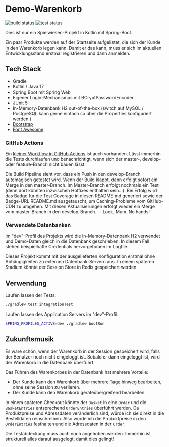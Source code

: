 Demo-Warenkorb
==============
![build status](https://github.com/FilipDisvolvas/demo-shopping-cart/actions/workflows/test-coverage-master.yml/badge.svg?branch=master)
![test status](https://raw.githubusercontent.com/FilipDisvolvas/demo-shopping-cart/master/.github/badges/jacoco.svg?cache-buster=97)


Dies ist nur ein Spielwiesen-Projekt in Kotlin mit Spring-Boot.

Ein paar Produkte werden auf der Startseite  aufgelistet, die sich der
Kunde in den Warenkorb legen kann. Damit er das kann,  muss er sich im
aktuellen Entwicklungsstand erstmal registrieren und dann anmelden.


Tech Stack
--------------
* Gradle
* Kotlin / Java 17
* Spring Boot mit Spring Web
* Eigener Login-Mechanismus mit BCryptPasswordEncoder
* JUnit 5
* In-Memory-Datenbank H2 out-of-the-box (switch auf MySQL / PostgreSQL kann gerne einfach so über die Properties konfiguriert werden.)
* [Bootstrap](https://getbootstrap.com/)
* [Font Awesome](https://fontawesome.com/)

### GitHub Actions
Ein [kleiner Workflow in GitHub Actions](https://github.com/FilipDisvolvas/bookmarkr/actions) ist auch vorhanden.
Lässt immerhin die Tests durchlaufen und benachrichtigt, wenn sich der master-, develop- oder feature-Branch nicht bauen lässt.

Die Build Pipeline sieht vor, dass ein Push in den develop-Branch automagisch getestet wird. Wenn der Build klappt, dann
erfolgt sofort ein Merge in den master-Branch. Im Master-Branch erfolgt nochmals ein Test (denn dort könnten inzwischen
Hotfixes enthalten sein...). Bei Erfolg wird das Badge für die Test Coverage in diesen README.md generiert
sowie der Badge-URL README.md ausgetauscht, um Caching-Probleme vom GitHub-CDN zu umgehen. Mit diesen Aktualisierungen
erfolgt wieder ein Merge vom master-Branch in den develop-Branch. -- Look, Mum. No hands!


### Verwendete Datenbanken
Im "dev"-Profil des Projekts wird die In-Memory-Datenbank H2 verwendet
und Demo-Daten  gleich in die Datenbank geschrieben. In diesem Fall
stehen beispielhafte Credentials  hervorgehoben im Logfile.

Dieses Projekt kommt mit der ausgelieferten Konfiguration erstmal ohne
Abhängigkeiten zu externen Datenbank-Servern  aus. In einem späteren
Stadium könnte der Session Store in Redis gespeichert  werden.

Verwendung
--------------
Laufen lassen der Tests:
```bash
./gradlew test integrationTest
```

Laufen lassen des Application Servers im "dev"-Profil:
```bash
SPRING_PROFILES_ACTIVE=dev ./gradlew bootRun
```

Zukunftsmusik
-----------------
Es wäre schön, wenn der Warenkorb in der  Session  gespeichert wird,
falls der Benutzer noch nicht eingeloggt ist.  Sobald er dann  eingeloggt ist,
wird der Warenkorb in die Datenbank überführt.

Das Führen des Warenkorbes in der Datenbank hat mehrere Vorteile:
* Der Kunde kann den Warenkorb über mehrere Tage hinweg bearbeiten, ohne seine Session zu verlieren.
* Der Kunde kann den Warenkorb geräteübergreifend bearbeiten.

In einem späteren Checkout könnte der `Basket` in eine `Order` und
die `BasketEntries` entsprechend `OrderEntries` überführt werden. Da
Produktpreise und Adressdaten veränderlich sind,  würde ich sie direkt
in die Bestelldaten reinschreiben. Also würde ich die Produktpreise  in
den `OrderEntries` festhalten und die Adressdaten in der `Order`.

Die Testabdeckung muss auch noch angehoben werden. Immerhin ist strukturell
alles darauf ausgelegt, damit dies gelingt!

